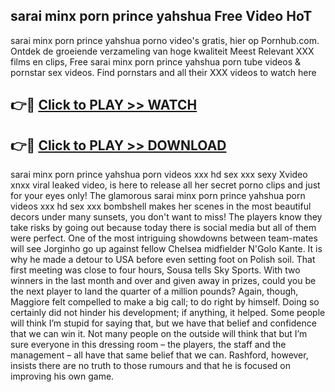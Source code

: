 ## sarai minx porn prince yahshua Free Video HoT 

sarai minx porn prince yahshua porno video's gratis, hier op Pornhub.com. Ontdek de groeiende verzameling van hoge kwaliteit Meest Relevant XXX films en clips,
Free sarai minx porn prince yahshua porn tube videos & pornstar sex videos. Find pornstars and all their XXX videos to watch here


## 👉🔴 [Click to PLAY >> WATCH](http://us.freeplayer.one?title=sarai_minx_porn_prince_yahshua&ref=16D)

## 👉🔴 [Click to PLAY >> DOWNLOAD](http://us.freeplayer.one?title=sarai_minx_porn_prince_yahshua&ref=16D)


sarai minx porn prince yahshua porn videos xxx hd sex xxx sexy Xvideo xnxx viral leaked video, is here to release all her secret porno clips and just for your eyes only! The glamorous sarai minx porn prince yahshua porn videos xxx hd sex xxx bombshell makes her scenes in the most beautiful decors under many sunsets, you don't want to miss! The players know they take risks by going out because today there is social media but all of them were perfect. One of the most intriguing showdowns between team-mates will see Jorginho go up against fellow Chelsea midfielder N'Golo Kante. It is why he made a detour to USA before even setting foot on Polish soil. That first meeting was close to four hours, Sousa tells Sky Sports. With two winners in the last month and over and given away in prizes, could you be the next player to land the quarter of a million pounds? Again, though, Maggiore felt compelled to make a big call; to do right by himself. Doing so certainly did not hinder his development; if anything, it helped. Some people will think I’m stupid for saying that, but we have that belief and confidence that we can win it. Not many people on the outside will think that but I’m sure everyone in this dressing room – the players, the staff and the management – all have that same belief that we can. Rashford, however, insists there are no truth to those rumours and that he is focused on improving his own game.